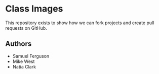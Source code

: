 # Class Images

This repository exists to show how we can fork projects and create pull requests on GitHub.

## Authors
- Samuel Ferguson
- Mike West
- Natia Clark
